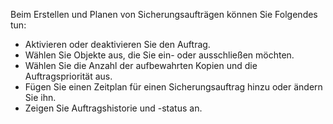 Beim Erstellen und Planen von Sicherungsaufträgen können Sie Folgendes tun:

-   Aktivieren oder deaktivieren Sie den Auftrag.
-   Wählen Sie Objekte aus, die Sie ein- oder ausschließen möchten.
-   Wählen Sie die Anzahl der aufbewahrten Kopien und die Auftragspriorität aus.
-   Fügen Sie einen Zeitplan für einen Sicherungsauftrag hinzu oder ändern Sie ihn.
-   Zeigen Sie Auftragshistorie und -status an.
